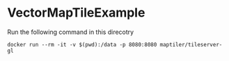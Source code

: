 # VectorMapTileExample
Run the following command in this direcotry

```docker run --rm -it -v $(pwd):/data -p 8080:8080 maptiler/tileserver-gl```